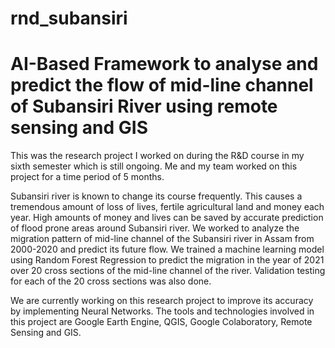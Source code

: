 # rnd_subansiri
# AI-Based Framework to analyse and predict the flow of mid-line channel of Subansiri River using remote sensing and GIS

This was the research project I worked on during the R&D course in my sixth semester which is still ongoing. Me and my team worked on this project for a time period of 5 months.

Subansiri river is known to change its course frequently. This causes a tremendous amount of loss of lives, fertile agricultural land and money each year. High amounts of money and lives can be saved by accurate prediction of flood prone areas around Subansiri river. We worked to analyze the migration pattern of mid-line channel of the Subansiri river in Assam from 2000-2020 and predict its future flow. We trained a machine learning model using Random Forest Regression to predict the migration in the year of 2021 over 20 cross sections of the mid-line channel of the river. Validation testing for each of the 20 cross sections was also done. 

We are currently working on this research project to improve its accuracy by implementing Neural Networks. The tools and technologies involved in this project are Google Earth Engine, QGIS, Google Colaboratory, Remote Sensing and GIS. 
